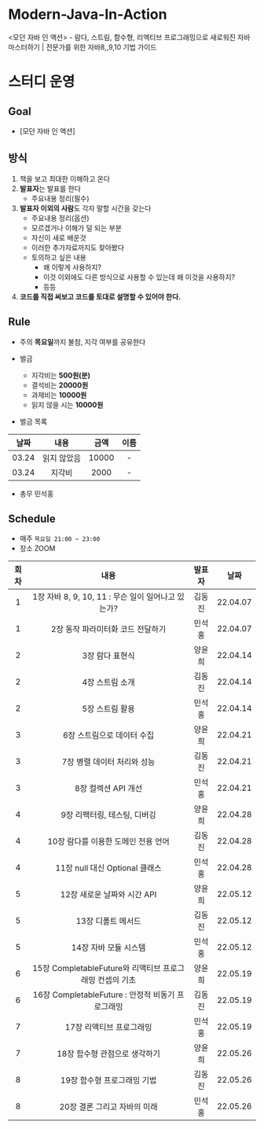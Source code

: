# Modern-Java-In-Action
&lt;모던 자바 인 액션> - 람다, 스트림, 함수형, 리액티브 프로그래밍으로 새로워진 자바 마스터하기 | 전문가를 위한 자바8,,9,10 기법 가이드

# 스터디 운영

## Goal
* [모던 자바 인 액션]

## 방식
1. 책을 보고 최대한 이해하고 온다
2. **발표자**는 발표를 한다
    - 주요내용 정리(필수)
3. **발표자 이외의 사람**도 각자 말할 시간을 갖는다
    - 주요내용 정리(옵션)
    - 모르겠거나 이해가 덜 되는 부분
    - 자신이 새로 배운것
    - 이러한 추가자료까지도 찾아봤다
    - 토의하고 싶은 내용
        - 왜 이렇게 사용하지?
        - 이것 이외에도 다른 방식으로 사용할 수 있는데 왜 이것을 사용하지?
        - 등등
 4. <b>코드를 직접 써보고 코드를 토대로 설명할 수 있어야 한다.</b>
        
## Rule
- 주의 **목요일**까지 불참, 지각 여부를 공유한다
- 벌금
    - 지각비는 **500원(분)**
    - 결석비는 **20000원**
    - 과제비는 **10000원**
    - 읽지 않을 시는 **10000원**
    
- 벌금 목록  
  
|날짜|내용|금액|이름|  
| :---: | :---: | :---: | :---: |  
|03.24|읽지 않았음|10000| - |  
|03.24|지각비|2000| - |  

- 총무 민석홍

## Schedule
- 매주  `목요일 21:00 ~ 23:00`  
- 장소 ZOOM

|회차|내용|발표자|날짜|
| :---: | :---: | :---: | :---: |
| 1 | 1장 자바 8, 9, 10, 11 : 무슨 일이 일어나고 있는가? | 김동진 | 22.04.07 |
| 1 | 2장 동작 파라미터화 코드 전달하기 | 민석홍 | 22.04.07 |
| 2 | 3장 람다 표현식 | 양윤희 | 22.04.14 |
| 2 | 4장 스트림 소개 | 김동진 | 22.04.14 |
| 2 | 5장 스트림 활용 | 민석홍 | 22.04.14 |
| 3 | 6장 스트림으로 데이터 수집 | 양윤희 | 22.04.21 |
| 3 | 7장 병렬 데이터 처리와 성능 | 김동진 | 22.04.21 |
| 3 | 8장 컬렉션 API 개선 | 민석홍 | 22.04.21 |
| 4 | 9장 리팩터링, 테스팅, 디버깅 | 양윤희 | 22.04.28 |
| 4 | 10장 람다를 이용한 도메인 전용 언어 | 김동진 | 22.04.28 |
| 4 | 11장 null 대신 Optional 클래스 | 민석홍 | 22.04.28 |
| 5 | 12장 새로운 날짜와 시간 API | 양윤희 | 22.05.12 |
| 5 | 13장 디폴트 메서드 | 김동진 | 22.05.12 |
| 5 | 14장 자바 모듈 시스템 | 민석홍 | 22.05.12 |
| 6 | 15장 CompletableFuture와 리액티브 프로그래밍 컨셉의 기초 | 양윤희 | 22.05.19 |
| 6 | 16장 CompletableFuture : 안정적 비동기 프로그래밍 | 김동진 | 22.05.19 |
| 7 | 17장 리액티브 프로그래밍 | 민석홍 | 22.05.19 |
| 7 | 18장 함수형 관점으로 생각하기 | 양윤희 | 22.05.26 |
| 8 | 19장 함수형 프로그래밍 기법 | 김동진 | 22.05.26 |
| 8 | 20장 결론 그리고 자바의 미래 | 민석홍 | 22.05.26 |











